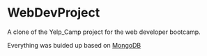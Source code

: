# WebDevProject
A clone of the Yelp_Camp project for the web developer bootcamp.

Everything was buided up based on [MongoDB](https://www.mongodb.com/)
